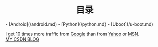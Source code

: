 <h1 align = center>目录</h1>
- [Android](/android.md)
- [Python](/python.md)
- [Uboot](/u-boot.md)



I get 10 times more traffic from [Google](http://google.com/ "Google") than from [Yahoo](http://search.yahoo.com/ "Yahoo Search") or [MSN](http://search.msn.com/ "MSN Search").  
[MY CSDN BLOG](http://blog.csdn.net/a193314 "CSDN")

